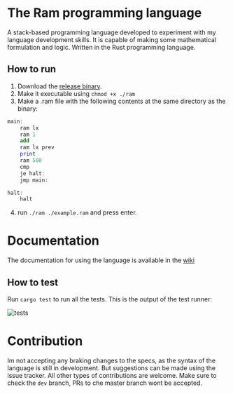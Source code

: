 # The Ram programming language
A stack-based programming language developed to experiment with my language development skills. It is capable of making some mathematical formulation and logic. Written in the Rust programming language.

## How to run
1. Download the [release binary](https://github.com/ujjwal-kr/ram/releases/download/v2.7/ram).
2. Make it executable using `chmod +x ./ram`
3. Make a .ram file with the following contents at the same directory as the binary:

```as
main:
    ram lx
    ram 1
    add
    ram lx prev
    print
    ram 500
    cmp
    je halt:
    jmp main:

halt:
    halt
```

4. run `./ram ./example.ram` and press enter.

# Documentation

The documentation for using the language is available in the [wiki](https://github.com/ujjwal-kr/ram/wiki/Documentation-v3.0)

## How to test
Run `cargo test` to run all the tests. This is the output of the test runner:

![tests](https://cdn.discordapp.com/attachments/875733830542196768/1032414620377428059/unknown.png)

# Contribution

Im not accepting any braking changes to the specs, as the syntax of the language is still in development. But suggestions can be made using the issue tracker. All other types of contributions are welcome. Make sure to check the `dev` branch, PRs to che master branch wont be accepted.

